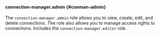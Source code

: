 #### connection-manager.admin {#conman-admin}

The `connection-manager.admin` role allows you to view, create, edit, and delete connections. The role also allows you to manage access rights to connections. Includes the `connection-manager.editor` role.